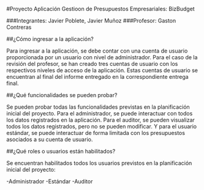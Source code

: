 #Proyecto Aplicación Gestioon de Presupuestos Empresariales: BizBudget

###Integrantes: Javier Poblete, Javier Muñoz
###Profesor: Gaston  Contreras

##¿Cómo ingresar a la aplicación?

Para ingresar a la aplicación, se debe contar con una cuenta de usuario proporcionada por un usuario con nivel de administrador.
Para el caso de la revisión del profesor, se han creado tres cuentas de usuario con los respectivos niveles de acceso de la aplicación.
Estas cuentas de usuario se encuentran al final del informe entregado en la correspondiente entrega final.

##¿Qué funcionalidades se pueden probar?

Se pueden probar todas las funcionalidades previstas en la planificación inicial del proyecto.
Para el administrador, se puede interactuar con todos los datos registrados en la aplicación.
Para el auditor, se pueden visualizar todos los datos registrados, pero no se pueden modificar.
Y para el usuario estándar, se puede interactuar de forma limitada con los presupuestos asociados a su cuenta de usuario.

##¿Qué roles o usuarios están habilitados?

Se encuentran habilitados todos los usuarios previstos en la planificación inicial del proyecto:

-Administrador
-Estándar
-Auditor

